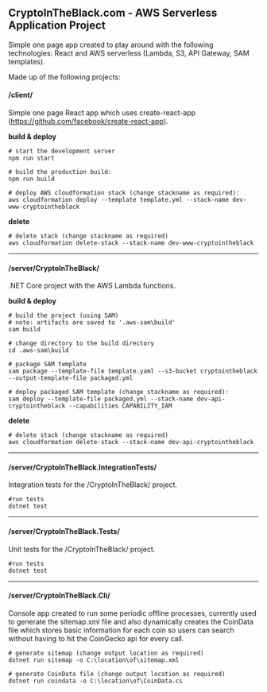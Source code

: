 ## CryptoInTheBlack.com - AWS Serverless Application Project

Simple one page app created to play around with the following technologies: React and AWS serverless (Lambda, S3, API Gateway, SAM templates).

Made up of the following projects:

#### /client/

Simple one page React app which uses create-react-app (https://github.com/facebook/create-react-app).

**build & deploy**

```
# start the development server
npm run start

# build the production build:
npm run build

# deploy AWS cloudformation stack (change stackname as required):
aws cloudformation deploy --template template.yml --stack-name dev-www-cryptointheblack
```

**delete**

```
# delete stack (change stackname as required)
aws cloudformation delete-stack --stack-name dev-www-cryptointheblack
```

* * *

#### /server/CryptoInTheBlack/

.NET Core project with the AWS Lambda functions.

**build & deploy**

```
# build the project (using SAM)
# note: artifacts are saved to '.aws-sam\build'
sam build

# change directory to the build directory
cd .aws-sam\build

# package SAM template
sam package --template-file template.yaml --s3-bucket cryptointheblack --output-template-file packaged.yml

# deploy packaged SAM template (change stackname as required):
sam deploy --template-file packaged.yml --stack-name dev-api-cryptointheblack --capabilities CAPABILITY_IAM
```

**delete**

```
# delete stack (change stackname as required)
aws cloudformation delete-stack --stack-name dev-api-cryptointheblack
```

* * *

#### /server/CryptoInTheBlack.IntegrationTests/

Integration tests for the /CryptoInTheBlack/ project.

```
#run tests
dotnet test
```

* * *


#### /server/CryptoInTheBlack.Tests/

Unit tests for the /CryptoInTheBlack/ project.

```
#run tests
dotnet test
```

* * *


#### /server/CryptoInTheBlack.Cli/

Console app created to run some periodic offline processes, currently used to generate the sitemap.xml file and also dynamically creates the CoinData file which stores basic information for each coin so users can search without having to hit the CoinGecko api for every call.

```
# generate sitemap (change output location as required)
dotnet run sitemap -o C:\location\of\sitemap.xml

# generate CoinData file (change output location as required)
dotnet run coindata -o C:\location\of\CoinData.cs
```
